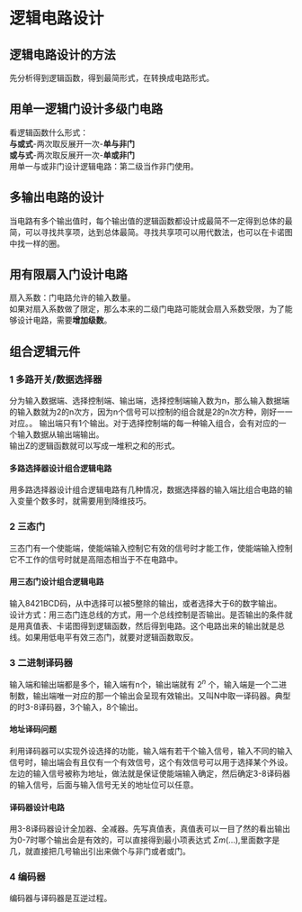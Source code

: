  # 逻辑电路设计
 ## 逻辑电路设计的方法
 先分析得到逻辑函数，得到最简形式，在转换成电路形式。
 ## 用单一逻辑门设计多级门电路
 看逻辑函数什么形式：  
 **与或式**-两次取反展开一次-**单与非门**  
 **或与式**-两次取反展开一次-**单或非门**  
 用单一与或非门设计逻辑电路：第二级当作非门使用。
 ## 多输出电路的设计
 当电路有多个输出值时，每个输出值的逻辑函数都设计成最简不一定得到总体的最简，可以寻找共享项，达到总体最简。寻找共享项可以用代数法，也可以在卡诺图中找一样的圈。
 ## 用有限扇入门设计电路
 扇入系数：门电路允许的输入数量。  
 如果对扇入系数做了限定，那么本来的二级门电路可能就会扇入系数受限，为了能够设计电路，需要**增加级数**。
 ## 组合逻辑元件
 ### 1 多路开关/数据选择器
 分为输入数据端、选择控制端、输出端，选择控制端输入数为n，那么输入数据端的输入数就为2的n次方，因为n个信号可以控制的组合就是2的n次方种，刚好一一对应。。 输出端只有1个输出。对于选择控制端的每一种输入组合，会有对应的一个输入数据从输出端输出。  
 输出Z的逻辑函数就可以写成一堆积之和的形式。
 #### 多路选择器设计组合逻辑电路
 用多路选择器设计组合逻辑电路有几种情况，数据选择器的输入端比组合电路的输入变量个数多时，就需要用到降维技巧。
 ### 2 三态门
 三态门有一个使能端，使能端输入控制它有效的信号时才能工作，使能端输入控制它不工作的信号时就是高阻态相当于不在电路中。
 #### 用三态门设计组合逻辑电路
 输入8421BCD码，从中选择可以被5整除的输出，或者选择大于6的数字输出。  
 设计方式：用三态门连总线的方式，用一个总线控制是否输出。是否输出的条件就是用真值表、卡诺图得到逻辑函数，然后得到电路。这个电路出来的输出就是总线。如果用低电平有效三态门，就要对逻辑函数取反。
 ### 3 二进制译码器
 输入端和输出端都是多个，输入端有n个，输出端就有 $2^n$ 个，输入端是一个二进制数，输出端唯一对应的那一个输出会呈现有效输出。又叫N中取一译码器。典型的时3-8译码器，3个输入，8个输出。  
 #### 地址译码问题
 利用译码器可以实现外设选择的功能，输入端有若干个输入信号，输入不同的输入信号时，输出端会有且仅有一个有效信号，这个有效信号可以用于选择某个外设。左边的输入信号被称为地址，做法就是保证使能端输入确定，然后确定3-8译码器的输入信号，后面与输入信号无关的地址位可以任意。
 #### 译码器设计电路
 用3-8译码器设计全加器、全减器。先写真值表，真值表可以一目了然的看出输出为0-7时哪个输出会是有效的，可以直接得到最小项表达式 $\Sigma m(...)$,里面数字是几，就直接把几号输出引出来做个与非门或者或门。
### 4 编码器
编码器与译码器是互逆过程。
##
